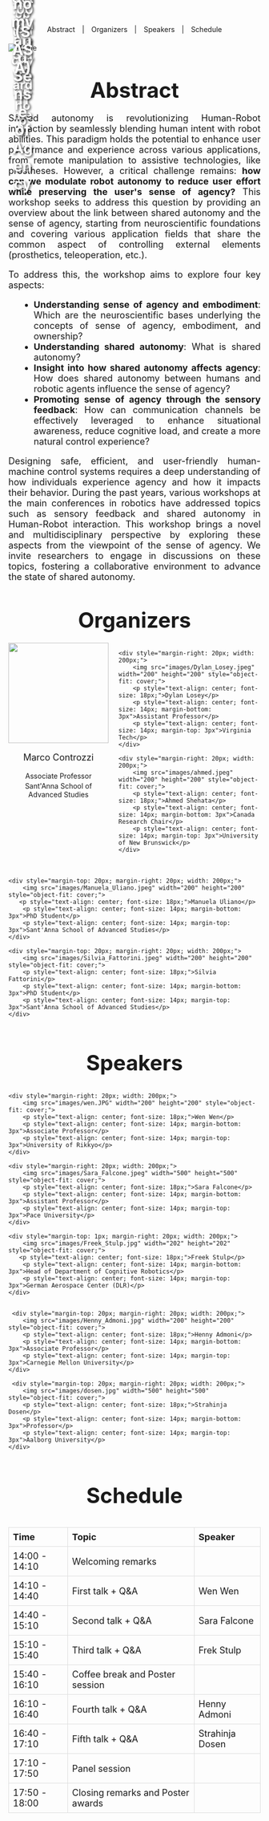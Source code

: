 <div style="text-align: center; margin-bottom: 20px;">
    <a href="#abstract" style="margin: 0 10px; text-decoration: none;">Abstract</a> |
    <a href="#Organizers" style="margin: 0 10px; text-decoration: none;">Organizers</a> |
    <a href="#Speakers" style="margin: 0 10px; text-decoration: none;">Speakers</a> |
    <a href="#Schedule" style="margin: 0 10px; text-decoration: none;">Schedule</a>
</div>

<div style="position: relative; display: inline-block;">
    <img src="images/opening.jpg" alt="Image" style="opacity: 0.9;">
    <div style="position: absolute; top: 20%; left: 50%; transform: translate(-50%, -50%); 
                color: white; font-size: 25px; font-weight: bold; text-shadow: 2px 2px 4px rgba(0,0,0,0.7);
                text-align: center; width: 80%;">
        2025 IROS Half-day Workshop 
    </div>
        <div style="position: absolute; top: 30%; left: 50%; transform: translate(-50%, -50%); 
                color: white; font-size: 25px; font-weight: bold; text-shadow: 2px 2px 4px rgba(0,0,0,0.7);
                text-align: center; width: 80%;">
    October 24<sup>th</sup>, 2025
    </div>
        <div style="position: absolute; top: 40%; left: 50%; transform: translate(-50%, -50%); 
                color: white; font-size: 25px; font-weight: bold; text-shadow: 2px 2px 4px rgba(0,0,0,0.7);
                text-align: center; width: 80%;">
    14:00-18:00 (China Standard Time)
    </div>
    <div style="position: absolute; top: 60%; left: 50%; transform: translate(-50%, -50%); 
                color: white; font-size: 30px; font-weight: bold; text-shadow: 2px 2px 4px rgba(0,0,0,0.7);
                text-align: center; width: 80%;">
        Shared Autonomy and Sense of Agency 
    </div>
        <div style="position: absolute; top: 70%; left: 50%; transform: translate(-50%, -50%); 
                color: white; font-size: 30px; font-weight: bold; text-shadow: 2px 2px 4px rgba(0,0,0,0.7);
                text-align: center; width: 80%;">
        (SASA)
    </div>
</div>

<h1 id="abstract" style="text-align: center; margin-top: 50px; margin-bottom: 20px; font-size: 42px; font-weight: bold">Abstract</h1>
<div style="text-align: justify; font-size: 18px;">
Shared autonomy is revolutionizing Human-Robot interaction by seamlessly blending human intent with robot abilities.
This paradigm holds the potential to enhance user performance and experience across various applications, from remote manipulation to assistive technologies, like prostheses.
However, a critical challenge remains: <span style="font-weight: bold">how can we modulate robot autonomy to reduce user effort while preserving the user's sense of agency?</span>
This workshop seeks to address this question by providing an overview about the link between shared autonomy and the sense of agency, starting from neuroscientific foundations and covering various application fields that share the common aspect of controlling external elements (prosthetics, teleoperation, etc.).<br>

To address this, the workshop aims to explore four key aspects:<br> 
<ul style="margin-top: 5px; margin-left: 20px; margin-bottom: 5px; list-style-type: disc;">
    <li> <span style="font-weight: bold"> Understanding sense of agency and embodiment</span>: Which are the neuroscientific bases underlying the concepts of sense of agency, embodiment, and ownership?</li>
    <li> <span style="font-weight: bold"> Understanding shared autonomy</span>: What is shared autonomy?</li>
    <li> <span style="font-weight: bold"> Insight into how shared autonomy affects agency</span>: How does shared autonomy between humans and robotic agents influence the sense of agency?</li>
    <li> <span style="font-weight: bold"> Promoting sense of agency through the sensory feedback</span>: How can communication channels be effectively leveraged to enhance situational awareness, reduce cognitive load, and create a more natural control experience?</li>
</ul>

Designing safe, efficient, and user-friendly human-machine control systems requires a deep understanding of how individuals experience agency and how it impacts their behavior. During the past years, various workshops at the main conferences in robotics have addressed topics such as sensory feedback and shared autonomy in Human-Robot interaction. This workshop brings a novel and multidisciplinary perspective by exploring these aspects from the viewpoint of the sense of agency. We invite researchers to engage in discussions on these topics, fostering a collaborative environment to advance the state of shared autonomy. 
</div>

<h1 id="Organizers" style="text-align: center; margin-top: 50px; margin-bottom: 20px; font-size: 42px; font-weight: bold">Organizers</h1> 

<div style="display: flex; justify-content: center; margin-bottom: 20px;">
    <div style="margin-right: 20px; width: 200px;">
        <img src="images/Marco_Controzzi.jpeg" width="200" height="200" style="object-fit: cover;">
        <p style="text-align: center; font-size: 18px;">Marco Controzzi</p>
        <p style="text-align: center; font-size: 14px; margin-bottom: 3px">Associate Professor</p>
        <p style="text-align: center; font-size: 14px; margin-top: 3px">Sant'Anna School of Advanced Studies</p>
    </div>
    
    <div style="margin-right: 20px; width: 200px;">
        <img src="images/Dylan_Losey.jpeg" width="200" height="200" style="object-fit: cover;">
        <p style="text-align: center; font-size: 18px;">Dylan Losey</p>
        <p style="text-align: center; font-size: 14px; margin-bottom: 3px">Assistant Professor</p>
        <p style="text-align: center; font-size: 14px; margin-top: 3px">Virginia Tech</p>
    </div>

    <div style="margin-right: 20px; width: 200px;">
        <img src="images/ahmed.jpeg" width="200" height="200" style="object-fit: cover;">
        <p style="text-align: center; font-size: 18px;">Ahmed Shehata</p>
        <p style="text-align: center; font-size: 14px; margin-bottom: 3px">Canada Research Chair</p>
        <p style="text-align: center; font-size: 14px; margin-top: 3px">University of New Brunswick​</p>
    </div>
</div>

<div style="display: flex; justify-content: center;">

    <div style="margin-top: 20px; margin-right: 20px; width: 200px;">
        <img src="images/Manuela_Uliano.jpeg" width="200" height="200" style="object-fit: cover;">
       <p style="text-align: center; font-size: 18px;">Manuela Uliano</p>
        <p style="text-align: center; font-size: 14px; margin-bottom: 3px">PhD Student</p>
        <p style="text-align: center; font-size: 14px; margin-top: 3px">Sant'Anna School of Advanced Studies</p>
    </div>

    <div style="margin-top: 20px; margin-right: 20px; width: 200px;">
        <img src="images/Silvia_Fattorini.jpeg" width="200" height="200" style="object-fit: cover;">
        <p style="text-align: center; font-size: 18px;">Silvia Fattorini</p>
        <p style="text-align: center; font-size: 14px; margin-bottom: 3px">PhD Student</p>
        <p style="text-align: center; font-size: 14px; margin-top: 3px">Sant'Anna School of Advanced Studies</p>
    </div>
    
</div>


<h1 id="Speakers" style="text-align: center; margin-top: 50px; margin-bottom: 20px; font-size: 42px; font-weight: bold">Speakers</h1> 

<div style="display: flex; justify-content: center;">

    <div style="margin-right: 20px; width: 200px;">
        <img src="images/wen.JPG" width="200" height="200" style="object-fit: cover;">
        <p style="text-align: center; font-size: 18px;">Wen Wen</p>
        <p style="text-align: center; font-size: 14px; margin-bottom: 3px">Associate Professor</p>
        <p style="text-align: center; font-size: 14px; margin-top: 3px">University of Rikkyo</p>
    </div>

    <div style="margin-right: 20px; width: 200px;">
        <img src="images/Sara_Falcone.jpeg" width="500" height="500" style="object-fit: cover;">
        <p style="text-align: center; font-size: 18px;">Sara Falcone</p>
        <p style="text-align: center; font-size: 14px; margin-bottom: 3px">Assistant Professor</p>
        <p style="text-align: center; font-size: 14px; margin-top: 3px">Pace University</p>
    </div>

    <div style="margin-top: 1px; margin-right: 20px; width: 200px;">
        <img src="images/Freek_Stulp.jpg" width="202" height="202" style="object-fit: cover;">
       <p style="text-align: center; font-size: 18px;">Freek Stulp</p>
        <p style="text-align: center; font-size: 14px; margin-bottom: 3px">Head of Department of Cognitive Robotics</p>
        <p style="text-align: center; font-size: 14px; margin-top: 3px">German Aerospace Center (DLR)</p>
    </div>

    
</div>

<div style="display: flex; justify-content: center;">
    
     <div style="margin-top: 20px; margin-right: 20px; width: 200px;">
        <img src="images/Henny_Admoni.jpg" width="200" height="200" style="object-fit: cover;">
        <p style="text-align: center; font-size: 18px;">Henny Admoni</p>
        <p style="text-align: center; font-size: 14px; margin-bottom: 3px">Associate Professor</p>
        <p style="text-align: center; font-size: 14px; margin-top: 3px">Carnegie Mellon University</p>
    </div>

     <div style="margin-top: 20px; margin-right: 20px; width: 200px;">
        <img src="images/dosen.jpg" width="500" height="500" style="object-fit: cover;">
        <p style="text-align: center; font-size: 18px;">Strahinja Dosen</p>
        <p style="text-align: center; font-size: 14px; margin-bottom: 3px">Professor</p>
        <p style="text-align: center; font-size: 14px; margin-top: 3px">Aalborg University</p>
    </div>

    
</div>


<h1 id="Schedule" style="text-align: center; margin-top: 50px; margin-bottom: 20px; font-size: 42px; font-weight: bold">Schedule</h1> 

<div style="display: flex; justify-content: center;">
<table style="border-collapse: collapse; width: 100%; font-size: 18px;">
  <thead>
    <tr>
      <th style="border: 1px solid #ddd; padding: 8px; text-align: left; font-size: 18px;">Time</th>
      <th style="border: 1px solid #ddd; padding: 8px; text-align: left; font-size: 18px;">Topic</th>
      <th style="border: 1px solid #ddd; padding: 8px; text-align: left; font-size: 18px;">Speaker</th>
    </tr>
  </thead>
  <tbody>
    <tr>
      <td style="border: 1px solid #ddd; padding: 8px; font-size: 18px;">14:00 - 14:10</td>
      <td style="border: 1px solid #ddd; padding: 8px; font-size: 18px;">Welcoming remarks</td>
      <td style="border: 1px solid #ddd; padding: 8px; font-size: 18px;"></td>
    </tr>
    <tr>
      <td style="border: 1px solid #ddd; padding: 8px; font-size: 18px;">14:10 - 14:40</td>
      <td style="border: 1px solid #ddd; padding: 8px; font-size: 18px;">First talk + Q&A</td>
      <td style="border: 1px solid #ddd; padding: 8px; font-size: 18px;">Wen Wen</td>
    </tr>
    <tr>
      <td style="border: 1px solid #ddd; padding: 8px; font-size: 18px;">14:40 - 15:10</td>
      <td style="border: 1px solid #ddd; padding: 8px; font-size: 18px;">Second talk + Q&A</td>
      <td style="border: 1px solid #ddd; padding: 8px; font-size: 18px;">Sara Falcone</td>
    </tr>
    <tr>
      <td style="border: 1px solid #ddd; padding: 8px; font-size: 18px;">15:10 - 15:40</td>
      <td style="border: 1px solid #ddd; padding: 8px; font-size: 18px;">Third talk + Q&A</td>
      <td style="border: 1px solid #ddd; padding: 8px; font-size: 18px;">Frek Stulp</td>
    </tr>
    <tr>
      <td style="border: 1px solid #ddd; padding: 8px; font-size: 18px;">15:40 - 16:10</td>
      <td style="border: 1px solid #ddd; padding: 8px; font-size: 18px;">Coffee break and Poster session</td>
      <td style="border: 1px solid #ddd; padding: 8px; font-size: 18px;"></td>
    </tr>
    <tr>
      <td style="border: 1px solid #ddd; padding: 8px; font-size: 18px;">16:10 - 16:40</td>
      <td style="border: 1px solid #ddd; padding: 8px; font-size: 18px;">Fourth talk + Q&A</td>
      <td style="border: 1px solid #ddd; padding: 8px; font-size: 18px;">Henny Admoni</td>
    </tr>
    <tr>
      <td style="border: 1px solid #ddd; padding: 8px; font-size: 18px;">16:40 - 17:10</td>
      <td style="border: 1px solid #ddd; padding: 8px; font-size: 18px;">Fifth talk + Q&A</td>
      <td style="border: 1px solid #ddd; padding: 8px; font-size: 18px;">Strahinja Dosen</td>
    </tr>
    <tr>
      <td style="border: 1px solid #ddd; padding: 8px; font-size: 18px;">17:10 - 17:50</td>
      <td style="border: 1px solid #ddd; padding: 8px; font-size: 18px;">Panel session</td>
      <td style="border: 1px solid #ddd; padding: 8px; font-size: 18px;"></td>
    </tr>
    <tr>
      <td style="border: 1px solid #ddd; padding: 8px; font-size: 18px;">17:50 - 18:00</td>
      <td style="border: 1px solid #ddd; padding: 8px; font-size: 18px;">Closing remarks and Poster awards</td>
      <td style="border: 1px solid #ddd; padding: 8px; font-size: 18px;"></td>
    </tr>
  </tbody>
</table>
</div>

